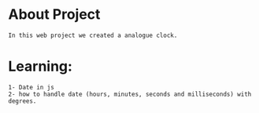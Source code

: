 # About Project

    In this web project we created a analogue clock.

# Learning:

    1- Date in js
    2- how to handle date (hours, minutes, seconds and milliseconds) with degrees.
